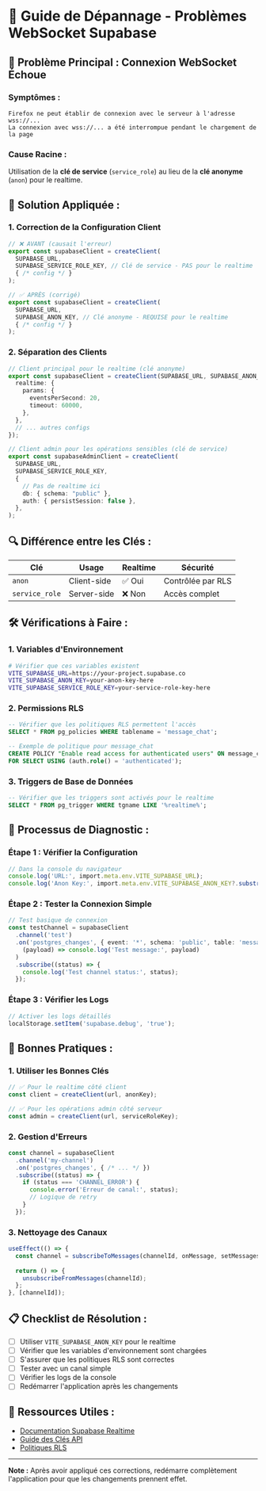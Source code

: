 # 🔌 Guide de Dépannage - Problèmes WebSocket Supabase

## 🚨 Problème Principal : Connexion WebSocket Échoue

### **Symptômes :**
```
Firefox ne peut établir de connexion avec le serveur à l'adresse wss://...
La connexion avec wss://... a été interrompue pendant le chargement de la page
```

### **Cause Racine :**
Utilisation de la **clé de service** (`service_role`) au lieu de la **clé anonyme** (`anon`) pour le realtime.

## 🔧 **Solution Appliquée :**

### 1. **Correction de la Configuration Client**

```typescript
// ❌ AVANT (causait l'erreur)
export const supabaseClient = createClient(
  SUPABASE_URL,
  SUPABASE_SERVICE_ROLE_KEY, // Clé de service - PAS pour le realtime
  { /* config */ }
);

// ✅ APRÈS (corrigé)
export const supabaseClient = createClient(
  SUPABASE_URL,
  SUPABASE_ANON_KEY, // Clé anonyme - REQUISE pour le realtime
  { /* config */ }
);
```

### 2. **Séparation des Clients**

```typescript
// Client principal pour le realtime (clé anonyme)
export const supabaseClient = createClient(SUPABASE_URL, SUPABASE_ANON_KEY, {
  realtime: {
    params: {
      eventsPerSecond: 20,
      timeout: 60000,
    },
  },
  // ... autres configs
});

// Client admin pour les opérations sensibles (clé de service)
export const supabaseAdminClient = createClient(
  SUPABASE_URL,
  SUPABASE_SERVICE_ROLE_KEY,
  {
    // Pas de realtime ici
    db: { schema: "public" },
    auth: { persistSession: false },
  },
);
```

## 🔍 **Différence entre les Clés :**

| Clé | Usage | Realtime | Sécurité |
|-----|-------|----------|----------|
| `anon` | Client-side | ✅ Oui | Contrôlée par RLS |
| `service_role` | Server-side | ❌ Non | Accès complet |

## 🛠️ **Vérifications à Faire :**

### 1. **Variables d'Environnement**
```bash
# Vérifier que ces variables existent
VITE_SUPABASE_URL=https://your-project.supabase.co
VITE_SUPABASE_ANON_KEY=your-anon-key-here
VITE_SUPABASE_SERVICE_ROLE_KEY=your-service-role-key-here
```

### 2. **Permissions RLS**
```sql
-- Vérifier que les politiques RLS permettent l'accès
SELECT * FROM pg_policies WHERE tablename = 'message_chat';

-- Exemple de politique pour message_chat
CREATE POLICY "Enable read access for authenticated users" ON message_chat
FOR SELECT USING (auth.role() = 'authenticated');
```

### 3. **Triggers de Base de Données**
```sql
-- Vérifier que les triggers sont activés pour le realtime
SELECT * FROM pg_trigger WHERE tgname LIKE '%realtime%';
```

## 🔄 **Processus de Diagnostic :**

### **Étape 1 : Vérifier la Configuration**
```typescript
// Dans la console du navigateur
console.log('URL:', import.meta.env.VITE_SUPABASE_URL);
console.log('Anon Key:', import.meta.env.VITE_SUPABASE_ANON_KEY?.substring(0, 20) + '...');
```

### **Étape 2 : Tester la Connexion Simple**
```typescript
// Test basique de connexion
const testChannel = supabaseClient
  .channel('test')
  .on('postgres_changes', { event: '*', schema: 'public', table: 'message_chat' }, 
    (payload) => console.log('Test message:', payload)
  )
  .subscribe((status) => {
    console.log('Test channel status:', status);
  });
```

### **Étape 3 : Vérifier les Logs**
```typescript
// Activer les logs détaillés
localStorage.setItem('supabase.debug', 'true');
```

## 🚀 **Bonnes Pratiques :**

### 1. **Utiliser les Bonnes Clés**
```typescript
// ✅ Pour le realtime côté client
const client = createClient(url, anonKey);

// ✅ Pour les opérations admin côté serveur
const admin = createClient(url, serviceRoleKey);
```

### 2. **Gestion d'Erreurs**
```typescript
const channel = supabaseClient
  .channel('my-channel')
  .on('postgres_changes', { /* ... */ })
  .subscribe((status) => {
    if (status === 'CHANNEL_ERROR') {
      console.error('Erreur de canal:', status);
      // Logique de retry
    }
  });
```

### 3. **Nettoyage des Canaux**
```typescript
useEffect(() => {
  const channel = subscribeToMessages(channelId, onMessage, setMessages);
  
  return () => {
    unsubscribeFromMessages(channelId);
  };
}, [channelId]);
```

## 📋 **Checklist de Résolution :**

- [ ] Utiliser `VITE_SUPABASE_ANON_KEY` pour le realtime
- [ ] Vérifier que les variables d'environnement sont chargées
- [ ] S'assurer que les politiques RLS sont correctes
- [ ] Tester avec un canal simple
- [ ] Vérifier les logs de la console
- [ ] Redémarrer l'application après les changements

## 🔗 **Ressources Utiles :**

- [Documentation Supabase Realtime](https://supabase.com/docs/guides/realtime)
- [Guide des Clés API](https://supabase.com/docs/guides/api/keys)
- [Politiques RLS](https://supabase.com/docs/guides/auth/row-level-security)

---

**Note :** Après avoir appliqué ces corrections, redémarre complètement l'application pour que les changements prennent effet. 